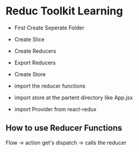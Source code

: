 # Reduc Toolkit Learning

- First Create Seperate Folder

- Create Slice

- Create Reducers

- Export Reducers

- Create Store

- import the reducer functions

- import store at the partent directory like App.jsx

- import Provider from react-redux

## How to use Reducer Functions

Flow -> action get's dispatch -> calls the reducer
